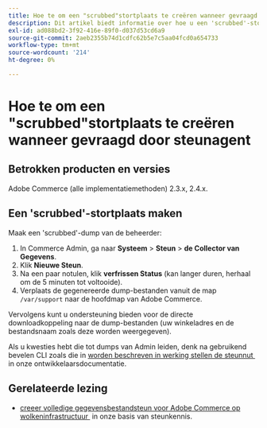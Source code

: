 ```yaml
---
title: Hoe te om een "scrubbed"stortplaats te creëren wanneer gevraagd door steunagent
description: Dit artikel biedt informatie over hoe u een 'scrubbed'-stortplaats (back-up) van uw database en code kunt maken vanuit de Adobe Commerce Admin wanneer u daarom wordt gevraagd om er een te leveren door een Adobe Commerce-ondersteuningsagent. Deze dump sluit uw mediabestanden uit om het proces te versnellen en een veel kleiner bestand te maken. Alle gevoelige gegevens worden gehashed wanneer het maken van de gegevensbestandsteun.
exl-id: ad088bd2-3f92-416e-89f0-d037d53cd6a9
source-git-commit: 2aeb2355b74d1cdfc62b5e7c5aa04fcd0a654733
workflow-type: tm+mt
source-wordcount: '214'
ht-degree: 0%

---
```


# Hoe te om een &quot;scrubbed&quot;stortplaats te creëren wanneer gevraagd door steunagent


## Betrokken producten en versies

Adobe Commerce (alle implementatiemethoden) 2.3.x, 2.4.x.

## Een &#39;scrubbed&#39;-stortplaats maken

Maak een &#39;scrubbed&#39;-dump van de beheerder:

1. In Commerce Admin, ga naar **Systeem** > **Steun** > **de Collector van Gegevens**.
1. Klik **Nieuwe Steun**.
1. Na een paar notulen, klik **verfrissen Status** (kan langer duren, herhaal om de 5 minuten tot voltooide).
1. Verplaats de gegenereerde dump-bestanden vanuit de map `/var/support` naar de hoofdmap van Adobe Commerce.

Vervolgens kunt u ondersteuning bieden voor de directe downloadkoppeling naar de dump-bestanden (uw winkeladres en de bestandsnaam zoals deze worden weergegeven).

Als u kwesties hebt die tot dumps van Admin leiden, denk na gebruikend bevelen CLI zoals die in [&#x200B; worden beschreven in werking stellen de steunnut &#x200B;](https://experienceleague.adobe.com/nl/docs/commerce-operations/configuration-guide/cli/run-support-utilities) in onze ontwikkelaarsdocumentatie.

## Gerelateerde lezing

* [&#x200B; creeer volledige gegevensbestandsteun voor Adobe Commerce op wolkeninfrastructuur &#x200B;](/help/how-to/general/create-database-dump-on-cloud.md) in onze basis van steunkennis.
